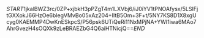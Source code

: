 $START$1jkalBWZ3rc/0ZP+xjbkH3pPZgT4m1LXVbj6/iJ0iYV1tPNOAfysx/5LSIFjtGXXokJ66HzOe6blegVMvBo05xAz204+IItB5Om+3F+t/5NY7KS8D1X8xgUcyg0KAEMMP4DwKnESkpcS/P56psk6UTiQeRi11NxMPjNA+YWI1iwa6MAo7AhrGvezH4sOQXk9zLeBRAEZbG4Q6aiHTNicjQ==$END$